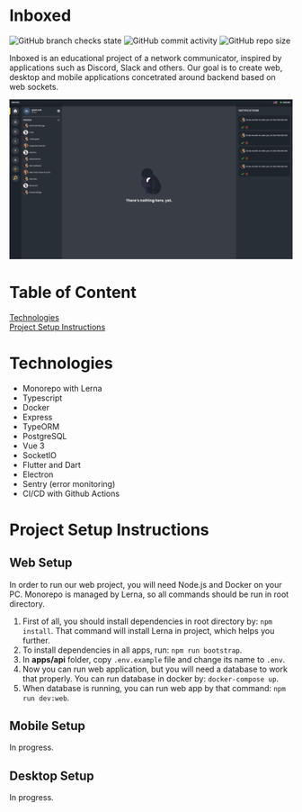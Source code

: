 # Inboxed

![GitHub branch checks state](https://img.shields.io/github/checks-status/gLenczuk/inboxed/master)
![GitHub commit activity](https://img.shields.io/github/commit-activity/w/gLenczuk/inboxed)
![GitHub repo size](https://img.shields.io/github/repo-size/gLenczuk/inboxed)

Inboxed is an educational project of a network communicator, inspired by applications such as Discord, Slack and others. Our goal is to create web, desktop and mobile applications concetrated around backend based on web sockets.

![Inboxed Dashboard](./assets/inboxed-dashboard.png)

# Table of Content

[Technologies](#technologies)<br/>
[Project Setup Instructions](#project-setup-instructions)<br/>

<a name="technologies"></a>

# Technologies

- Monorepo with Lerna
- Typescript
- Docker
- Express
- TypeORM
- PostgreSQL
- Vue 3
- SocketIO
- Flutter and Dart
- Electron
- Sentry (error monitoring)
- CI/CD with Github Actions

<a name="project-setup-instructions"></a>

# Project Setup Instructions

## Web Setup

In order to run our web project, you will need Node.js and Docker on your PC. Monorepo is managed by Lerna, so all commands should be run in root directory.

1. First of all, you should install dependencies in root directory by: `npm install`. That command will install Lerna in project, which helps you further.
2. To install dependencies in all apps, run: `npm run bootstrap`.
3. In **apps/api** folder, copy `.env.example` file and change its name to `.env`.
4. Now you can run web application, but you will need a database to work that properly. You can run database in docker by: `docker-compose up`.
5. When database is running, you can run web app by that command: `npm run dev:web`.

## Mobile Setup

In progress.

## Desktop Setup

In progress.
